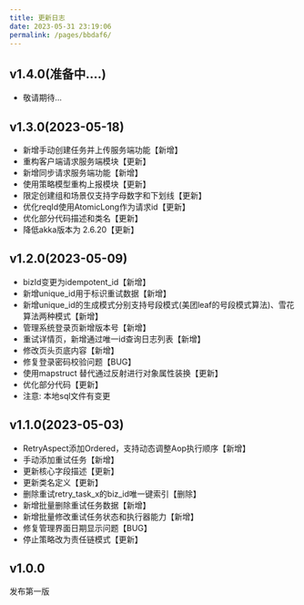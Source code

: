 ```yaml
---
title: 更新日志
date: 2023-05-31 23:19:06
permalink: /pages/bbdaf6/
---
```


## v1.4.0(准备中....)
- 敬请期待...

## v1.3.0(2023-05-18)

- 新增手动创建任务并上传服务端功能【新增】
- 重构客户端请求服务端模块【更新】
- 新增同步请求服务端功能【新增】
- 使用策略模型重构上报模块【更新】
- 限定创建组和场景仅支持字母数字和下划线【更新】
- 优化reqId使用AtomicLong作为请求id【更新】
- 优化部分代码描述和类名【更新】
- 降低akka版本为 2.6.20【更新】

## v1.2.0(2023-05-09)

- bizId变更为idempotent_id【新增】
- 新增unique_id用于标识重试数据【新增】
- 新增unique_id的生成模式分别支持号段模式(美团leaf的号段模式算法)、雪花算法两种模式【新增】
- 管理系统登录页新增版本号【新增】
- 重试详情页，新增通过唯一id查询日志列表【新增】
- 修改页头页底内容【新增】
- 修复登录密码校验问题【BUG】
- 使用mapstruct 替代通过反射进行对象属性装换【更新】
- 优化部分代码【更新】
- 注意: 本地sql文件有变更

## v1.1.0(2023-05-03)

- RetryAspect添加Ordered，支持动态调整Aop执行顺序【新增】
- 手动添加重试任务【新增】
- 更新核心字段描述【更新】
- 更新类名定义【更新】
- 删除重试retry_task_x的biz_id唯一键索引【删除】
- 新增批量删除重试任务数据【新增】
- 新增批量修改重试任务状态和执行器能力【新增】
- 修复管理界面日期显示问题【BUG】
- 停止策略改为责任链模式【更新】


## v1.0.0
发布第一版
